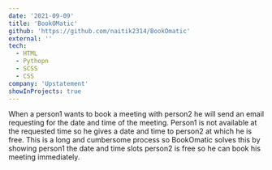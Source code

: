 ```yaml
---
date: '2021-09-09'
title: 'BookOMatic'
github: 'https://github.com/naitik2314/BookOmatic'
external: ''
tech:
  - HTML
  - Pythopn
  - SCSS
  - CSS
company: 'Upstatement'
showInProjects: true
---
```


When a person1 wants to book a meeting with person2 he will send an email requesting for the date and time of the meeting. Person1 is not available at the requested time so he gives a date and time to person2 at which he is free. This is a long and cumbersome process so BookOmatic solves this by showing person1 the date and time slots person2 is free so he can book his meeting immediately.
